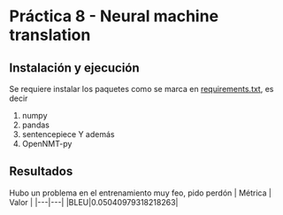 # Práctica 8 - Neural machine translation
## Instalación y ejecución
Se requiere instalar los paquetes como se marca en [requirements.txt](https://github.com/ymoslem/MT-Preparation/blob/main/requirements.txt), es decir
1. numpy
2. pandas
3. sentencepiece
Y además
4. OpenNMT-py

## Resultados

Hubo un problema en el entrenamiento muy feo, pido perdón
| Métrica | Valor |
|---|---|
|BLEU|0.05040979318218263|